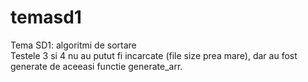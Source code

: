 # temasd1
Tema SD1: algoritmi de sortare<br>
Testele 3 si 4 nu au putut fi incarcate (file size prea mare), dar au fost generate de aceeasi functie generate_arr.
